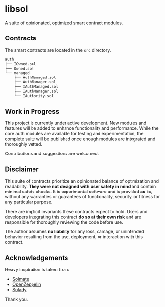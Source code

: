 # libsol

A suite of opinionated, optimized smart contract modules.

## Contracts

The smart contracts are located in the `src` directory.

```ml
auth
├── IOwned.sol
├── Owned.sol
└── managed
    ├── AuthManaged.sol
    ├── AuthManager.sol
    ├── IAuthManaged.sol
    ├── IAuthManager.sol
    └── IAuthority.sol
```

## Work in Progress

This project is currently under active development. New modules and features will
be added to enhance functionality and performance. While the core auth modules are
available for testing and experimentation, the complete suite will be published
once enough modules are integrated and thoroughly vetted.

Contributions and suggestions are welcomed.

## Disclaimer

This suite of contracts prioritize an opinionated balance of optimization and
readability. **They were not designed with user safety in mind** and contain
minimal safety checks. It is experimental software and is provided **as-is**,
without any warranties or guarantees of functionality, security, or fitness
for any particular purpose.

There are implicit invariants these contracts expect to hold. Users and
developers integrating this contract **do so at their own risk** and are
responsible for thoroughly reviewing the code before use.

The author assumes **no liability** for any loss, damage, or unintended
behavior resulting from the use, deployment, or interaction with this contract.

## Acknowledgements

Heavy inspiration is taken from:

- [Solmate](https://github.com/transmissions11/solmate)
- [OpenZeppelin](https://github.com/OpenZeppelin/openzeppelin-contracts)
- [Solady](https://github.com/Vectorized/solady)

Thank you.
